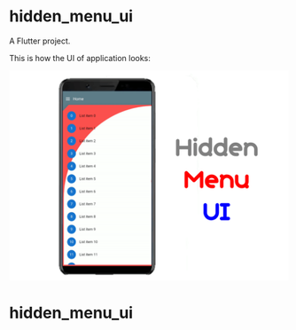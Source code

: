 # hidden_menu_ui

A Flutter project.

This is how the UI of application looks:

![Hidden Menu UI](https://github.com/er27rohit/hidden_menu_ui/blob/master/hiddenmenuui_final.gif)

# hidden_menu_ui
